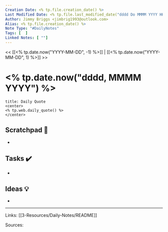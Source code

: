 ```yaml
---
Creation Date: <% tp.file.creation_date() %>
Last Modified Date: <% tp.file.last_modified_date("dddd Do MMMM YYYY HH:mm:ss") %>
Author: Jimmy Briggs <jimbrig1993@outlook.com>
Alias: <% tp.file.creation_date() %>
Note Type: "#DailyNotes"
Tags: [  ]
Linked Notes: [ ""]
---
```


<< [[<% tp.date.now("YYYY-MM-DD", -1) %>]] | [[<% tp.date.now("YYYY-MM-DD", 1) %>]] >>

# <% tp.date.now("dddd, MMMM YYYY") %>

```ad-quote
title: Daily Quote
<center>
<% tp.web.daily_quote() %>
</center>
```

## Scratchpad 📝

- 

## Tasks ✔️

-


## Ideas 💡

-

***

Links: [[3-Resources/Daily-Notes/README]]

Sources: